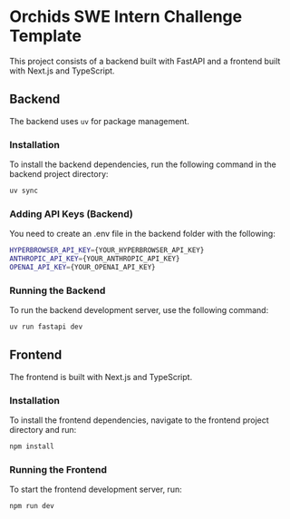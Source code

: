 # Orchids SWE Intern Challenge Template

This project consists of a backend built with FastAPI and a frontend built with Next.js and TypeScript.

## Backend

The backend uses `uv` for package management.

### Installation

To install the backend dependencies, run the following command in the backend project directory:

```bash
uv sync
```

### Adding API Keys (Backend)

You need to create an .env file in the backend folder with the following: 

```bash
HYPERBROWSER_API_KEY={YOUR_HYPERBROWSER_API_KEY}
ANTHROPIC_API_KEY={YOUR_ANTHROPIC_API_KEY}
OPENAI_API_KEY={YOUR_OPENAI_API_KEY}
```


### Running the Backend

To run the backend development server, use the following command:

```bash
uv run fastapi dev
```

## Frontend

The frontend is built with Next.js and TypeScript.

### Installation

To install the frontend dependencies, navigate to the frontend project directory and run:

```bash
npm install
```

### Running the Frontend

To start the frontend development server, run:

```bash
npm run dev
```
